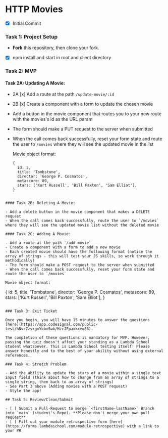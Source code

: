 # HTTP Movies

  - [x] Initial Commit

### Task 1: Project Setup

  - **Fork** this repository, then clone your fork.
  -  [x] npm install and start in root and client directory

### Task 2: MVP

  #### Task 2A: Updating A Movie:

  - 2A [x] Add a route at the path `/update-movie/:id`
  - 2B [x] Create a component with a form to update the chosen movie
  - Add a button in the movie component that routes you to your new route with the movies's id as the URL param
  - The form should make a PUT request to the server when submitted
  - When the call comes back successfully, reset your form state and route the user to `/movies` where they will see the updated movie in the list

    Movie object format:

    ```
    {
      id: 5,
      title: 'Tombstone',
      director: 'George P. Cosmatos',
      metascore: 89,
      stars: ['Kurt Russell', 'Bill Paxton', 'Sam Elliot'],
    }
  ```

  #### Task 2B: Deleting A Movie:

  - Add a delete button in the movie component that makes a DELETE request
  - When the call comes back successfully, route the user to `/movies` where they will see the updated movie list without the deleted movie

  #### Task 2C: Adding A Movie:

  - Add a route at the path `/add-movie`
  - Create a component with a form to add a new movie
  - Each created movie should have the following format (notice the array of strings - this will test your JS skills, so work through it methodically)
  - The form should make a POST request to the server when submitted
  - When the call comes back successfully, reset your form state and route the user to `/movies`

  Movie object format:

  ```
  {
    id: 5,
    title: 'Tombstone',
    director: 'George P. Cosmatos',
    metascore: 89,
    stars: ['Kurt Russell', 'Bill Paxton', 'Sam Elliot'],
  }
  ```

### Task 3: Exit Ticket

  Once you begin, you will have 15 minutes to answer the questions [here](https://app.codesignal.com/public-test/hNvz7zyxgmYobvSwb/HzrJFpaxkxvq86).

  The completion of these questions is mandatory for MVP. However, passing the quiz doesn't affect your standing as a Lambda School student whatsoever. This is Lambda School testing itself! Please answer honestly and to the best of your ability without using external references.

### Task 4: Stretch Problem

  - Add the ability to update the stars of a movie within a single text input field (think about how to change from an array of strings to a single string, then back to an array of strings)
  - See Part 3 above (Adding movies with a POST request)
  - Style the app!

## Task 5: Review/Clean/Submit

  - [ ] Submit a Pull-Request to merge `<firstName-lastName>` Branch into `main` (student's Repo). **Please don't merge your own pull request**
  - [ ] Fill out your module retrospective form [here](https://forms.lambdaschool.com/module-retrospective) with a link to your PR
